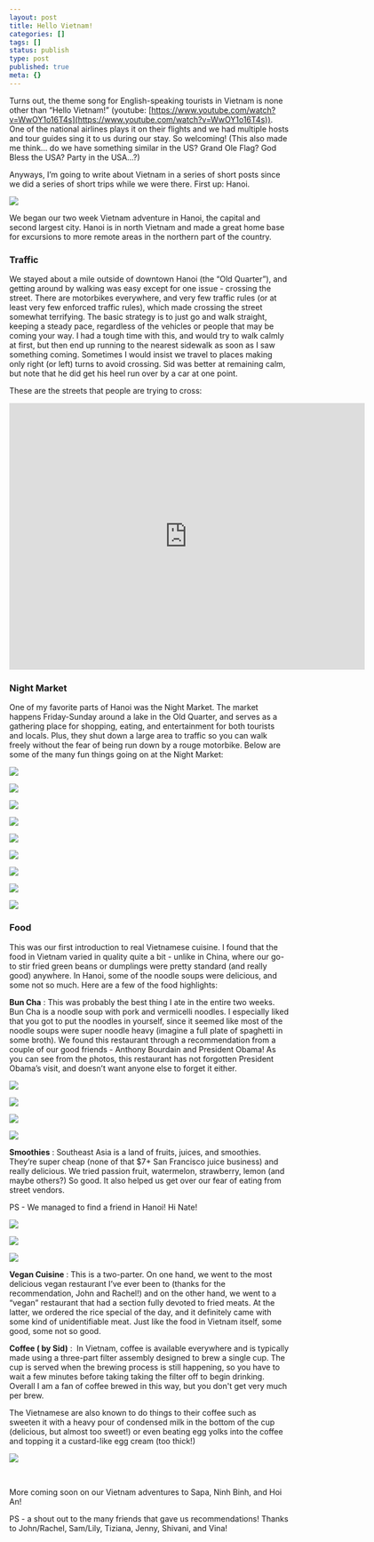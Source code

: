 ```yaml
---
layout: post
title: Hello Vietnam!
categories: []
tags: []
status: publish
type: post
published: true
meta: {}
---
```


Turns out, the theme song for English-speaking tourists in Vietnam is none other than “Hello Vietnam!” (youtube: 
[https://www.youtube.com/watch?v=WwOY1o16T4s](https://www.youtube.com/watch?v=WwOY1o16T4s)). One of the national airlines plays it on their flights and we had multiple hosts and tour guides sing it to us during our stay. So welcoming! (This also made me think… do we have something similar in the US? Grand Ole Flag? God Bless the USA? Party in the USA…?)

Anyways, I’m going to write about Vietnam in a series of short posts since we did a series of short trips while we were there. First up: Hanoi. 
  
      
![](/assets/HbaVuNgQSOKA8C5AwPhW16geOHSxinwWbjVI_IMG_3919.jpg)
  


We began our two week Vietnam adventure in Hanoi, the capital and second largest city. Hanoi is in north Vietnam and made a great home base for excursions to more remote areas in the northern part of the country.

### Traffic


We stayed about a mile outside of downtown Hanoi (the “Old Quarter”), and getting around by walking was easy except for one issue - crossing the street. There are motorbikes everywhere, and very few traffic rules (or at least very few enforced traffic rules), which made crossing the street somewhat terrifying. The basic strategy is to just go and walk straight, keeping a steady pace, regardless of the vehicles or people that may be coming your way. I had a tough time with this, and would try to walk calmly at first, but then end up running to the nearest sidewalk as soon as I saw something coming. Sometimes I would insist we travel to places making only right (or left) turns to avoid crossing. Sid was better at remaining calm, but note that he did get his heel run over by a car at one point. 

These are the streets that people are trying to cross: 
 
   
<iframe src="https://www.youtube.com/embed/a9XFw52kF-I?wmode=opaque&amp;enablejsapi=1" height="480" width="640" scrolling="no" frameborder="0" allowfullscreen=""></iframe>
 

### Night Market


One of my favorite parts of Hanoi was the Night Market. The market happens Friday-Sunday around a lake in the Old Quarter, and serves as a gathering place for shopping, eating, and entertainment for both tourists and locals. Plus, they shut down a large area to traffic so you can walk freely without the fear of being run down by a rouge motorbike. Below are some of the many fun things going on at the Night Market: 

![](/assets/casjKdtTg1_-y4jz4ptJBmI9gQmbjSQnNGng_IMG_3903.jpg)
  

  
   
![](/assets/casjKdtTg1_-y4jz4ptJBmI9gQmbjSQnNGng_IMG_3936.jpg)
  

  
   
![](/assets/casjKdtTg1_-y4jz4ptJBmI9gQmbjSQnNGng_IMG_3939.jpg)
  

  
   
![](/assets/casjKdtTg1_-y4jz4ptJBmI9gQmbjSQnNGng_IMG_3899.jpg)
  

  
   
![](/assets/Tbph8FXiclivDQnof69TlCeE0rAhj6HUpXkw_IMG_3935.jpg)
  

  
   
![](/assets/Tbph8FXiclivDQnof69TlCeE0rAhj6HUpXkw_IMG_3897.jpg)
  

  
   
![](/assets/Tbph8FXiclivDQnof69TlCeE0rAhj6HUpXkw_IMG_3896.jpg)
  

  
   
![](/assets/casjKdtTg1_-y4jz4ptJBmI9gQmbjSQnNGng_IMG_3901.jpg)
  

  
   
![](/assets/WSy0ETClOpYghpI-Ha_TwZsqqmJXng_street+dancing.png)

### Food


This was our first introduction to real Vietnamese cuisine. I found that the food in Vietnam varied in quality quite a bit - unlike in China, where our go-to stir fried green beans or dumplings were pretty standard (and really good) anywhere. In Hanoi, some of the noodle soups were delicious, and some not so much. Here are a few of the food highlights: 

**Bun Cha**
: This was probably the best thing I ate in the entire two weeks. Bun Cha is a noodle soup with pork and vermicelli noodles. I especially liked that you got to put the noodles in yourself, since it seemed like most of the noodle soups were super noodle heavy (imagine a full plate of spaghetti in some broth). We found this restaurant through a recommendation from a couple of our good friends - Anthony Bourdain and President Obama! As you can see from the photos, this restaurant has not forgotten President Obama’s visit, and doesn’t want anyone else to forget it either. 

![](/assets/Tbph8FXiclivDQnof69TlCeE0rAhj6HUpXkw_IMG_3927.jpg)
  

  
   
![](/assets/casjKdtTg1_-y4jz4ptJBmI9gQmbjSQnNGng_IMG_3928.jpg)
  

  
   
![](/assets/casjKdtTg1_-y4jz4ptJBmI9gQmbjSQnNGng_IMG_3929.jpg)
  

  
   
![](/assets/casjKdtTg1_-y4jz4ptJBmI9gQmbjSQnNGng_IMG_3926.jpg)

**Smoothies**
: Southeast Asia is a land of fruits, juices, and smoothies. They’re super cheap (none of that $7+ San Francisco juice business) and really delicious. We tried passion fruit, watermelon, strawberry, lemon (and maybe others?) So good. It also helped us get over our fear of eating from street vendors.

PS - We managed to find a friend in Hanoi! Hi Nate!

![](/assets/Tbph8FXiclivDQnof69TlCeE0rAhj6HUpXkw_IMG_3962.jpg)
  

  
   
![](/assets/casjKdtTg1_-y4jz4ptJBmI9gQmbjSQnNGng_IMG_3964.jpg)
  

  
   
![](/assets/casjKdtTg1_-y4jz4ptJBmI9gQmbjSQnNGng_IMG_4126.jpg)

**Vegan Cuisine**
: This is a two-parter. On one hand, we went to the most delicious vegan restaurant I’ve ever been to (thanks for the recommendation, John and Rachel!) and on the other hand, we went to a “vegan” restaurant that had a section fully devoted to fried meats. At the latter, we ordered the rice special of the day, and it definitely came with some kind of unidentifiable meat. Just like the food in Vietnam itself, some good, some not so good. 

**Coffee (
by Sid)**
:  In Vietnam, coffee is available everywhere and is typically made using a three-part filter assembly designed to brew a single cup. The cup is served when the brewing process is still happening, so you have to wait a few minutes before taking taking the filter off to begin drinking. Overall I am a fan of coffee brewed in this way, but you don't get very much per brew.

The Vietnamese are also known to do things to their coffee such as sweeten it with a heavy pour of condensed milk in the bottom of the cup (delicious, but almost too sweet!) or even beating egg yolks into the coffee and topping it a custard-like egg cream (too thick!)
  
      
![](/assets/9nk8vdzHi4F9FJbhEG6v6ULRah83RgHXAWD5lbQ_image.png)
  


 

More coming soon on our Vietnam adventures to Sapa, Ninh Binh, and Hoi An!

PS - a shout out to the many friends that gave us recommendations! Thanks to John/Rachel, Sam/Lily, Tiziana, Jenny, Shivani, and Vina!
